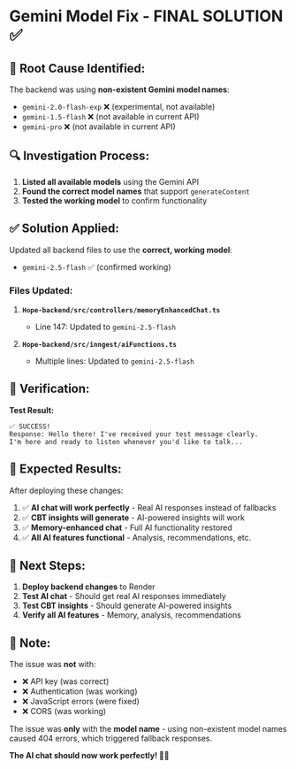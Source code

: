 # Gemini Model Fix - FINAL SOLUTION ✅

## 🚨 **Root Cause Identified:**

The backend was using **non-existent Gemini model names**:
- `gemini-2.0-flash-exp` ❌ (experimental, not available)
- `gemini-1.5-flash` ❌ (not available in current API)
- `gemini-pro` ❌ (not available in current API)

## 🔍 **Investigation Process:**

1. **Listed all available models** using the Gemini API
2. **Found the correct model names** that support `generateContent`
3. **Tested the working model** to confirm functionality

## ✅ **Solution Applied:**

Updated all backend files to use the **correct, working model**:
- `gemini-2.5-flash` ✅ (confirmed working)

### **Files Updated:**

1. **`Hope-backend/src/controllers/memoryEnhancedChat.ts`**
   - Line 147: Updated to `gemini-2.5-flash`

2. **`Hope-backend/src/inngest/aiFunctions.ts`**
   - Multiple lines: Updated to `gemini-2.5-flash`

## 🧪 **Verification:**

**Test Result:**
```
✅ SUCCESS!
Response: Hello there! I've received your test message clearly.
I'm here and ready to listen whenever you'd like to talk...
```

## 🎯 **Expected Results:**

After deploying these changes:

1. ✅ **AI chat will work perfectly** - Real AI responses instead of fallbacks
2. ✅ **CBT insights will generate** - AI-powered insights will work
3. ✅ **Memory-enhanced chat** - Full AI functionality restored
4. ✅ **All AI features functional** - Analysis, recommendations, etc.

## 🚀 **Next Steps:**

1. **Deploy backend changes** to Render
2. **Test AI chat** - Should get real AI responses immediately
3. **Test CBT insights** - Should generate AI-powered insights
4. **Verify all AI features** - Memory, analysis, recommendations

## 📝 **Note:**

The issue was **not** with:
- ❌ API key (was correct)
- ❌ Authentication (was working)
- ❌ JavaScript errors (were fixed)
- ❌ CORS (was working)

The issue was **only** with the **model name** - using non-existent model names caused 404 errors, which triggered fallback responses.

**The AI chat should now work perfectly! 🤖✨**
